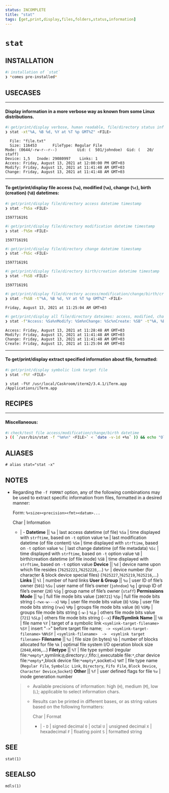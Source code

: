 ```yaml
---
status: INCOMPLETE
title: "stat"
tags: [get,print,display,files,folders,status,information]
---
```


# `stat`

## INSTALLATION


```bash
#ℹ︎ installation of `stat`
❯ *comes pre-installed*
```


## USECASES

----
#### Display information in a more verbose way as known from some Linux distributions.


```bash
#ℹ︎ get/print/display verbose, human readable, file/directory status information
❯ stat -xt"%A, %B %d, %Y at %T %p GMT%Z" <FILE>
```

      File: "file.txt"
      Size: 116453       FileType: Regular File
    Mode: (0644/-rw-r--r--)         Uid: (  501/johndoe)  Gid: (   20/   staff)
    Device: 1,5   Inode: 29080997    Links: 1
    Access: Friday, August 13, 2021 at 12:00:00 PM GMT+03
    Modify: Friday, August 13, 2021 at 11:41:48 AM GMT+03
    Change: Friday, August 13, 2021 at 11:41:48 AM GMT+03

----
#### To get/print/display file access (`%a`), modified (`%m`), change (`%c`), birth (creation) (`%B`) datetimes:


```bash
#ℹ︎ get/print/display file/directory access datetime timestamp
❯ stat -f%Sa <FILE>
```

    1597716191


```bash
#ℹ︎ get/print/display file/directory modification datetime timestamp
❯ stat -f%Sm <FILE>
```

    1597716191


```bash
#ℹ︎ get/print/display file/directory change datetime timestamp
❯ stat -f%Sc <FILE>
```

    1597716191


```bash
#ℹ︎ get/print/display file/directory birth/creation datetime timestamp
❯ stat -f%SB <FILE>
```

    1597716191


```bash
#ℹ︎ get/print/display file/directory access/modification/change/birth/creation datetime, as human readable formatted datetime string
❯ stat -f%SB -t"%A, %B %d, %Y at %T %p GMT%Z" <FILE>
```

    Friday, August 13, 2021 at 11:25:04 AM GMT+03


```bash
#ℹ︎ get/print/display all file/directory dateimes: access, modified, change, and birth/creation, as formatted datetime string
❯ stat -f"Access: %Sa%nModify: %Sm%nChange: %Sc%nCreate: %SB" -t"%A, %B %d, %Y at %T %p GMT%Z" <FILE>
```

    Access: Friday, August 13, 2021 at 11:28:48 AM GMT+03
    Modify: Friday, August 13, 2021 at 11:41:48 AM GMT+03
    Change: Friday, August 13, 2021 at 11:41:48 AM GMT+03
    Create: Friday, August 13, 2021 at 11:25:04 AM GMT+03

----
#### To get/print/display extract specified information about file, formatted:


```bash
#ℹ︎ get/print/display symbolic link target file
❯ stat -f%Y <FILE>
```

    ❯ stat -f%Y /usr/local/Caskroom/iterm2/3.4.1/iTerm.app
    /Applications/iTerm.app

## RECIPES

----
#### Miscellaneous:


```bash
#ℹ︎ check/test file access/modification/change/birth datetime
❯ (( `/usr/bin/stat -f "%m%n" <FILE>` < `date -v-1d +%s` )) && echo "Older than 1 day"
```



## ALIASES

    # alias stat="stat -x"


## NOTES

- Regarding the `-f FORMAT` option, any of the following combinations may be used to extract specific information from files, formatted in a desired manner:

    Form: `%<size><precision><fmt><datum>...`

    Char | Information
    - | -
    **Datetime** ||
    `%a` | last access datetime (of file)
    `%Sa` | time displayed with `strftime`, based on `-t` option value
    `%m` | last modification datetime (of file content)
    `%Sm` | time displayed with `strftime`, based on `-t` option value
    `%c` | last change datetime (of file metadata)
    `%Sc` | time displayed with `strftime`, based on `-t` option value
    `%B` | birth/creation datetime (of file inode)
    `%SB` | time displayed with `strftime`, based on `-t` option value
    **Device** ||
    `%d` | device name upon which file resides (`76252221`,`76252228`,...)
    `%r` | device number (for character & block device special files) (`7625227`,`7625219`,`7625216`,...)
    **Links** ||
    `%l` | number of hard links
    **User & Group** ||
    `%u` | user ID of file’s owner (`501`)
    `%Su` | user name of file’s owner (`johndoe`)
    `%g` | group ID of file’s owner (`20`)
    `%Sg` | group name of file’s owner (`staff`)
    **Permissions Mode** ||
    `%p` | full file mode bits value (`100721`)
    `%Sp` | full file mode bits string (`-rwx-w---x`)
    `%Hp` | user file mode bits value (`8`)
    `%SHp` | user file mode bits string (`rwx`)
    `%Mp` | groups file mode bits value (`0`)
    `%SMp` | groups file mode bits string (`-w-`)
    `%Lp` | others file mode bits value (`721`)
    `%SLp` | others file mode bits string (`--x`)
    **File/Symlink Name** ||
    `%N` | file name
    `%Y` | target of a symbolic link `<symlink-target-filename>`
    `%SY` | insert "` -> `" before target file name; ` -> <symlink-target-filename>`
    `%N%SY` | `<symlink-filename>  ->  <symlink target filename>`
    **Filename** ||
    `%z` | file size (in bytes)
    `%b` | number of blocks allocated for file
    `%k` | optimal file system I/O operation block size (`2048`,`4096`,...)
    **Filetype** ||
    `%T` | file type symbol (regular file:`*empty*`,symlink:`@`,directory:`/`,fifo:`|`,executable file:`*`,char device file:`*empty*`,block device file:`*empty*`,socket:`=`)
    `%HT` | file type name (`Regular File`, `Symbolic Link`, `Directory`, `Fifo File`, `Block Device`, `Character Device`,`Socket`)
    **Other** ||
    `%f` | user defined flags for file
    `%v` | inode generation number

    >- Available precisions of information: high (`H`), medium (`M`), low (`L`); applicable to select information chars.
    >- Results can be printed in different bases, or as string values based on the following formatters:
    >
    >     Char | Format
    >     - | -
    >     `D` | signed decimal
    >     `O` | octal
    >     `U` | unsigned decimal
    >     `X` | hexadecimal
    >     `F` | floating point
    >     `S` | formatted string

## SEE

    stat(1)

## SEEALSO

    mdls(1)

